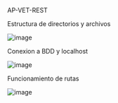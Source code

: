 AP-VET-REST

Estructura de directorios y archivos

![image](https://github.com/DavidPK8/AP-VET-REST/assets/127541791/856041df-6a53-452c-ac1b-9ba69000a8db)

Conexion a BDD y localhost

![image](https://github.com/DavidPK8/AP-VET-REST/assets/127541791/f482c8b4-efb2-4f04-a5ac-d131414d522f)

Funcionamiento de rutas

![image](https://github.com/DavidPK8/AP-VET-REST/assets/127541791/9283b922-00c7-40dd-9b1f-e0dbc4dbfa92)
